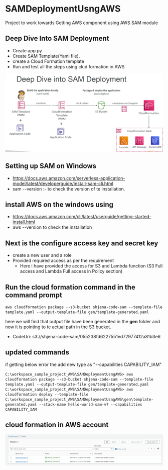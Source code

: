 # SAMDeploymentUsngAWS
Project to work towards Getting AWS component using AWS SAM module

## Deep Dive Into SAM Deployment
- Create app.py
- Create SAM Template(Yaml file).
- create a Cloud Formation template
- Run and test all the steps using clud formation in AWS

![img.png](img.png)

## Setting up SAM on Windows
-   https://docs.aws.amazon.com/serverless-application-model/latest/developerguide/install-sam-cli.html
- sam --version :- to check the version of te installation.

## install AWS on the windows using 
- https://docs.aws.amazon.com/cli/latest/userguide/getting-started-install.html
- aws --version to check the installation  

## Next is the configure access key and secret key 
- create a new user and a role 
- Provided required access as per the requirement
  - Here i have provided the access for S3 and Lambda function (S3 Full access and Lambda Full access in Policy section)

## Run the cloud formation command in the command prompt
    aws cloudformation package --s3-bucket shjena-code-sam --template-file template.yaml --output-template-file gen/template-generated.yaml
  
  here we will find that  output file have been generated in the **gen** folder and now it is pointing to te actual path in the S3 bucket.
  - CodeUri: s3://shjena-code-sam/055238fd6227551ed72977412a81b3e6

## updated commands
if getting below error the add new type as  "--capabilities CAPABILITY_IAM"

    C:\workspace_sample_project_AWS\SAMDeploymentUsngAWS> aws cloudformation package --s3-bucket shjena-code-sam --template-file template.yaml --output-template-file gen/template-generated.yaml
    C:\workspace_sample_project_AWS\SAMDeploymentUsngAWS> aws cloudformation deploy --template-file C:\workspace_sample_project_AWS\SAMDeploymentUsngAWS\gen\template-generated.yaml --stack-name hello-world-sam-v7 --capabilities CAPABILITY_IAM

## cloud formation in AWS account

![img_1.png](img_1.png)